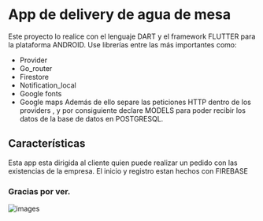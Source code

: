 # App de delivery de agua de mesa 

Este proyecto lo realice con el lenguaje DART y el framework FLUTTER para la plataforma ANDROID. Use librerías entre las más importantes como:
- Provider
- Go_router
- Firestore
- Notification_local
- Google fonts
- Google maps
Además de ello separe las peticiones HTTP dentro de los providers , y por consiguiente declare MODELS para poder recibir los datos de la base de datos en POSTGRESQL.

## Características 

Esta app esta dirigida al cliente quien puede realizar un pedido con las existencias de la empresa. El inicio y registro estan hechos con FIREBASE 

### Gracias por ver.

![images]([https://github.com/user-attachments/assets/05644c73-b5c1-4d93-bff0-0d24755992bc](https://dribbble.com/shots/8977728-Dash-Google))
